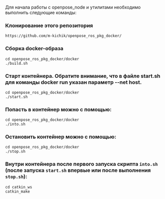 Для начала работы с openpose_node и утилитами необходимо выполнить следующие команды:

### Клонирование этого репозитория
```
https://github.com/m-kichik/openpose_ros_pkg_docker/
```

### Сборка docker-образа
```
cd openpose_ros_pkg_docker/docker
./build.sh
```

### Старт контейнера. Обратите внимание, что в файле start.sh для команды docker run указан параметр --net host.
```
cd openpose_ros_pkg_docker/docker
./start.sh
```

### Попасть в контейнер можно с помощью:
```
cd openpose_ros_pkg_docker/docker
./into.sh
```

### Остановить контейнер можно с помощью:
```
cd openpose_ros_pkg_docker/docker
./stop.sh
```

### Внутри контейнера после первого запуска скрипта ```into.sh``` (после запуска ```start.sh``` впервые или после выполнения ```stop.sh```):
```
cd catkin_ws
catkin_make
```
